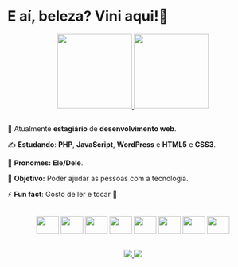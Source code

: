 # E aí, beleza? Vini aqui!👋

<div align='center'>
    <a href="https://github.com/viniNascimento63?tab=repositories">
        <img height="150em" src="https://github-readme-stats.vercel.app/api?username=viniNascimento63&show_icons=true&theme=react&locale=pt-br"&hide=contribs,prs/>
    </a>
    <a href="https://github.com/viniNascimento63?tab=repositories">
        <img height="150em" src="https://github-readme-stats.vercel.app/api/top-langs/?username=viniNascimento63&layout=compact&theme=react&locale=pt-br"/>
    </a>
</div>

##

🧐 Atualmente **estagiário** de **desenvolvimento web**.

✍️ **Estudando**: **PHP**, **JavaScript**, **WordPress** e **HTML5** e **CSS3**.

🎅 **Pronomes:** **Ele/Dele**.

🎯 **Objetivo:** Poder ajudar as pessoas com a tecnologia.

⚡ **Fun fact**: Gosto de ler e tocar 🎸

##

<div align='center'>
    <img src="https://cdn.jsdelivr.net/gh/devicons/devicon/icons/html5/html5-original.svg" height='35px' width='45px'/>   
    <img src="https://cdn.jsdelivr.net/gh/devicons/devicon/icons/css3/css3-original.svg" height='35px' width='45px'/>        
    <img src="https://cdn.jsdelivr.net/gh/devicons/devicon/icons/javascript/javascript-original.svg" height='35px' width='45px'/>              
    <img src="https://cdn.jsdelivr.net/gh/devicons/devicon/icons/java/java-original.svg" height='35px' width='45px'/> 
    <img src="https://cdn.jsdelivr.net/gh/devicons/devicon/icons/python/python-original.svg" height='35px' width='45px'/>
    <img src="https://cdn.jsdelivr.net/gh/devicons/devicon/icons/php/php-plain.svg" height='35px' width='45px'/>         
    <img src="https://cdn.jsdelivr.net/gh/devicons/devicon/icons/bootstrap/bootstrap-original.svg" height='35px' width='45px'/>
    <img src="https://cdn.jsdelivr.net/gh/devicons/devicon/icons/wordpress/wordpress-plain-wordmark.svg" height='35px' width='45px'/>
</div>

##

<div align='center'>
    <a href='https://www.linkedin.com/in/vin%C3%ADcius-nascimento-920040214/'>
        <img src='https://img.shields.io/badge/linkedin-%230077B5.svg?style=for-the-badge&logo=linkedin&logoColor=white'/>
    </a>
    <a href='mailto: jobsvn@outlook.com'>
        <img src='https://img.shields.io/badge/Microsoft_Outlook-0078D4?style=for-the-badge&logo=microsoft-outlook&logoColor=white'/>
    </a>
</div>
